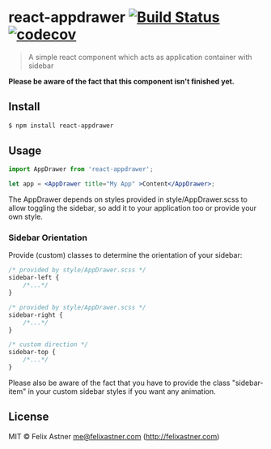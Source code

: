 # react-appdrawer [![Build Status](https://travis-ci.org/fbfeix/react-appdrawer.svg?branch=master)](https://travis-ci.org/fbfeix/react-appdrawer)[![codecov](https://codecov.io/gh/fbfeix/react-appdrawer/branch/master/graph/badge.svg)](https://codecov.io/gh/fbfeix/react-appdrawer)
> A simple react component which acts as application container with sidebar

__Please be aware of the fact that this component isn't finished yet.__

## Install
```sh
$ npm install react-appdrawer
```

## Usage
```jsx
import AppDrawer from 'react-appdrawer';

let app = <AppDrawer title="My App" >Content</AppDrawer>;
```

The AppDrawer depends on styles provided in style/AppDrawer.scss to allow toggling the sidebar, so add it to your application too or provide your own style.

### Sidebar Orientation
Provide (custom) classes to determine the orientation of your sidebar:

```css
/* provided by style/AppDrawer.scss */
sidebar-left {
    /*...*/
}

/* provided by style/AppDrawer.scss */
sidebar-right {
    /*...*/
}

/* custom direction */
sidebar-top {
    /*...*/
}
```

Please also be aware of the fact that you have to provide the class "sidebar-item" in your custom sidebar styles if you want any animation.

## License
MIT © Felix Astner <me@felixastner.com> (http://felixastner.com)